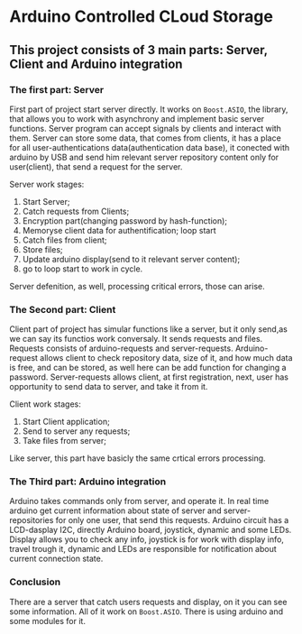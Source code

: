 # Arduino Controlled CLoud Storage

## This project consists of 3 main parts: Server, Client and Arduino integration
 
### The first part: Server
First part of project start server directly. It works on `Boost.ASIO`, the library, that allows you to work with asynchrony and implement basic server functions.
Server program can accept signals by clients and interact with them. Server can store some data, that comes from clients, it has a place for all user-authentications data(authentication data base), it conected with arduino by USB and send him relevant server repository content only for user(client), that send a request for the server. 

Server work stages:   
1. Start Server;
2. Catch requests from Clients;
3. Encryption part(changing password by hash-function);
4. Memoryse client data for authentification;
    loop start
5. Catch files from client;
6. Store files;
7. Update arduino display(send to it relevant server content);
8. go to loop start to work in cycle.

Server defenition, as well, processing critical errors, those can arise.


### The Second part: Client

Client part of project has simular functions like a server, but it only send,as we can say its functios work conversaly. It sends requests and files. Requests consists of arduino-requests and server-requests. Arduino-request allows client to check repository data, size of it, and how much data is free, and can be stored, as well here can be add function for changing a password. Server-requests allows client, at first registration, next, user has opportunity to send data to server, and take it from it. 

Client work stages:
1. Start Client application;
2. Send to server any requests;
3. Take files from server;

Like server, this part have basicly the same crtical errors processing.

### The Third part: Arduino integration

Arduino takes commands only from server, and operate it. In real time arduino get current information about state of server and server-repositories for only one user, that send this requests. 
Arduino circuit has a LCD-dasplay I2C, directly Arduino board, joystick, dynamic and some LEDs.
Display allows you to check any info, joystick is for work with display info, travel trough it, dynamic and LEDs are responsible for notification about current connection state.


### Conclusion

There are a server that catch users requests and display, on it you can see some information. All of it work on `Boost.ASIO`. There is using arduino and some modules for it. 
